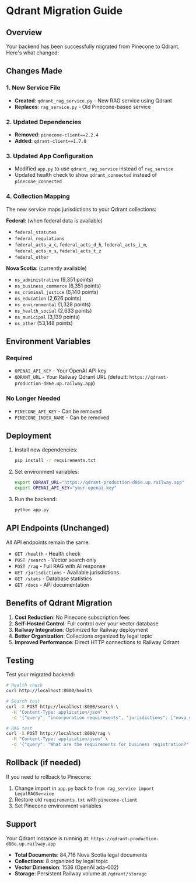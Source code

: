 # Qdrant Migration Guide

## Overview

Your backend has been successfully migrated from Pinecone to Qdrant. Here's what changed:

## Changes Made

### 1. New Service File
- **Created**: `qdrant_rag_service.py` - New RAG service using Qdrant
- **Replaces**: `rag_service.py` - Old Pinecone-based service

### 2. Updated Dependencies
- **Removed**: `pinecone-client==2.2.4`
- **Added**: `qdrant-client==1.7.0`

### 3. Updated App Configuration
- Modified `app.py` to use `qdrant_rag_service` instead of `rag_service`
- Updated health check to show `qdrant_connected` instead of `pinecone_connected`

### 4. Collection Mapping
The new service maps jurisdictions to your Qdrant collections:

**Federal**: (when federal data is available)
- `federal_statutes`
- `federal_regulations`
- `federal_acts_a_c`, `federal_acts_d_h`, `federal_acts_i_m`, `federal_acts_n_s`, `federal_acts_t_z`
- `federal_other`

**Nova Scotia**: (currently available)
- `ns_administrative` (9,351 points)
- `ns_business_commerce` (6,351 points)
- `ns_criminal_justice` (6,140 points)
- `ns_education` (2,626 points)
- `ns_environmental` (1,328 points)
- `ns_health_social` (2,633 points)
- `ns_municipal` (3,139 points)
- `ns_other` (53,148 points)

## Environment Variables

### Required
- `OPENAI_API_KEY` - Your OpenAI API key
- `QDRANT_URL` - Your Railway Qdrant URL (default: `https://qdrant-production-d86e.up.railway.app`)

### No Longer Needed
- `PINECONE_API_KEY` - Can be removed
- `PINECONE_INDEX_NAME` - Can be removed

## Deployment

1. Install new dependencies:
   ```bash
   pip install -r requirements.txt
   ```

2. Set environment variables:
   ```bash
   export QDRANT_URL="https://qdrant-production-d86e.up.railway.app"
   export OPENAI_API_KEY="your-openai-key"
   ```

3. Run the backend:
   ```bash
   python app.py
   ```

## API Endpoints (Unchanged)

All API endpoints remain the same:
- `GET /health` - Health check
- `POST /search` - Vector search only
- `POST /rag` - Full RAG with AI response
- `GET /jurisdictions` - Available jurisdictions
- `GET /stats` - Database statistics
- `GET /docs` - API documentation

## Benefits of Qdrant Migration

1. **Cost Reduction**: No Pinecone subscription fees
2. **Self-Hosted Control**: Full control over your vector database
3. **Railway Integration**: Optimized for Railway deployment
4. **Better Organization**: Collections organized by legal topic
5. **Improved Performance**: Direct HTTP connections to Railway Qdrant

## Testing

Test your migrated backend:

```bash
# Health check
curl http://localhost:8000/health

# Search test
curl -X POST http://localhost:8000/search \
  -H "Content-Type: application/json" \
  -d '{"query": "incorporation requirements", "jurisdictions": ["nova_scotia"]}'

# RAG test
curl -X POST http://localhost:8000/rag \
  -H "Content-Type: application/json" \
  -d '{"query": "What are the requirements for business registration?", "jurisdictions": ["nova_scotia"]}'
```

## Rollback (if needed)

If you need to rollback to Pinecone:
1. Change import in `app.py` back to `from rag_service import LegalRAGService`
2. Restore old `requirements.txt` with `pinecone-client`
3. Set Pinecone environment variables

## Support

Your Qdrant instance is running at: `https://qdrant-production-d86e.up.railway.app`

- **Total Documents**: 84,716 Nova Scotia legal documents
- **Collections**: 8 organized by legal topic
- **Vector Dimension**: 1536 (OpenAI ada-002)
- **Storage**: Persistent Railway volume at `/qdrant/storage`